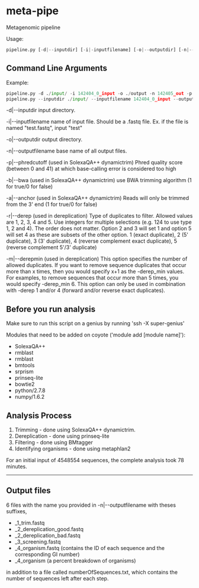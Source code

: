 meta-pipe
=========
Metagenomic pipeline

Usage:
```python
pipeline.py [-d|--inputdir] [-i|-inputfilename] [-o|--outputdir] [-n|--outputfilename] [-p|--phredcutoff 18] [-b|--bwa 1] [-a|--anchor 1] [-r|--derep] [-m|--derepmin 2]
```

Command Line Arguments
----------------------
Example:
```python
pipeline.py -d ./input/ -i 142404_0_input -o ./output -n 142405_out -p 18 -b 0 -a 0-r 1 -m 1
pipeline.py --inputdir ./input/ --inputfilename 142404_0_input --outputdir ./output --outputfilename 142405_out --phredcutoff 18 --derep 1 --derepmin 1
```

-d|--inputdir input directory.

-i|--inputfilename name of input file. Should be a .fastq file. Ex. if the file is named "test.fastq", input "test"

-o|--outputdir output directory.

-n|--outputfilename base name of all output files.

-p|--phredcutoff (used in SolexaQA++ dynamictrim) Phred quality score (between 0 and 41) at which base-calling error is considered too high 

-b|--bwa (used in SolexaQA++ dynamictrim) use BWA trimming algorithm (1 for true/0 for false)

-a|--anchor (used in SolexaQA++ dynamictrim) Reads will only be trimmed from the 3' end (1 for true/0 for false)

-r|--derep (used in dereplication) Type of duplicates to filter. Allowed values are 1, 2, 3, 4 and 5. Use integers for multiple selections (e.g. 124 to use type 1, 2 and 4). The order does not matter. Option 2 and 3 will set 1 and option 5 will set 4 as these are subsets of the other option.
1 (exact duplicate), 2 (5' duplicate), 3 (3' duplicate), 4 (reverse complement exact duplicate), 5 (reverse complement 5'/3' duplicate) 

-m|--derepmin (used in dereplication) This option specifies the number of allowed duplicates. If you want to remove sequence duplicates that occur more than x times, then you would specify x+1 as the -derep\_min values. For examples, to remove sequences that occur more than 5 times, you would specify -derep_min 6. This option can only be used in combination with -derep 1 and/or 4 (forward and/or reverse exact duplicates).

Before you run analysis
-----------------------
Make sure to run this script on a genius by running 'ssh -X super-genius'

Modules that need to be added on coyote ('module add [module name]'):
* SolexaQA++
* rmblast
* rmblast
* bmtools
* srprism
* prinseq-lite
* bowtie2
* python/2.7.8
* numpy/1.6.2


Analysis Process
-----------------
1) Trimming - done using SolexaQA++ dynamictrim.
2) Dereplication - done using prinseq-lite
3) Filtering - done using BMtagger
4) Identifying organisms - done using metaphlan2

For an initial input of 4548554 sequences, the complete analysis took 78 minutes. 

------------
Output files
------------
6 files with the name you provided in -n|--outputfilename with theses suffixes,
 * _1_trim.fastq
 * _2_dereplication_good.fastq
 * _2_dereplication_bad.fastq
 * _3_screening.fastq
 * _4_organism.fastq (contains the ID of each sequence and the corresponding GI number)
 * _4_organism (a percent breakdown of organisms)

in addition to a file called numberOfSequences.txt, which contains the number of sequences left after each step.
